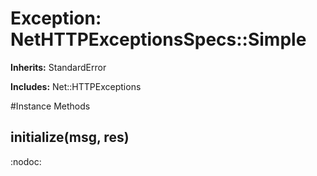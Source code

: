 # Exception: NetHTTPExceptionsSpecs::Simple
**Inherits:** StandardError
    
**Includes:** Net::HTTPExceptions
  




#Instance Methods
## initialize(msg, res) [](#method-i-initialize)
:nodoc:

